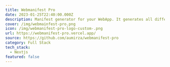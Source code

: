 ```yaml
---
title: Webmanifest Pro
date: 2023-01-25T22:40:00.000Z
description: Manifest generator for your WebApp. It generates all different size images.
cover: /img/webmainfest-pro.png
icon: /img/webmanifest-pro-logo-custom-.png
url: https://webmanifest-pro.vercel.app/
source: https://github.com/aumirza/webmanifest-pro
category: Full Stack
tech_stack:
  - Nextjs
featured: false
---
```

